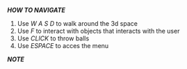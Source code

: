 ***HOW TO NAVIGATE***

1. Use *W* *A* *S* *D* to walk around the 3d space
2. Use *F* to interact with objects that interacts with the user
3. Use *CLICK* to throw balls
4. Use *ESPACE* to acces the menu

***NOTE***
